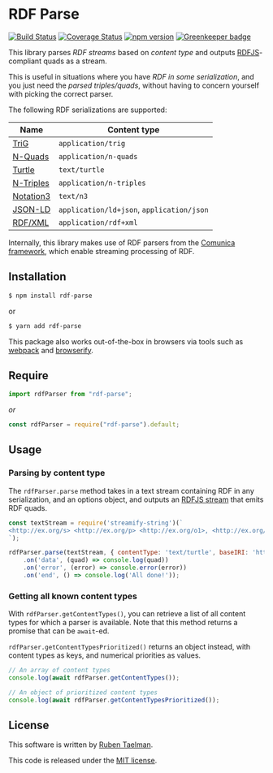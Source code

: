 # RDF Parse

[![Build Status](https://travis-ci.org/rubensworks/rdf-parse.js.svg?branch=master)](https://travis-ci.org/rubensworks/rdf-parse.js)
[![Coverage Status](https://coveralls.io/repos/github/rubensworks/rdf-parse.js/badge.svg?branch=master)](https://coveralls.io/github/rubensworks/rdf-parse.js?branch=master)
[![npm version](https://badge.fury.io/js/rdf-parse.svg)](https://www.npmjs.com/package/rdf-parse) [![Greenkeeper badge](https://badges.greenkeeper.io/rubensworks/rdf-parse.js.svg)](https://greenkeeper.io/)

This library parses _RDF streams_ based on _content type_
and outputs [RDFJS](http://rdf.js.org/)-compliant quads as a stream.

This is useful in situations where you have _RDF in some serialization_,
and you just need the _parsed triples/quads_,
without having to concern yourself with picking the correct parser.

The following RDF serializations are supported:

| **Name** | **Content type** |
| -------- | ---------------- |
| [TriG](https://www.w3.org/TR/trig/) | `application/trig` |
| [N-Quads](https://www.w3.org/TR/n-quads/) | `application/n-quads` |
| [Turtle](https://www.w3.org/TR/turtle/) | `text/turtle` |
| [N-Triples](https://www.w3.org/TR/n-triples/) | `application/n-triples` |
| [Notation3](https://www.w3.org/TeamSubmission/n3/) | `text/n3` |
| [JSON-LD](https://json-ld.org/) | `application/ld+json`, `application/json` |
| [RDF/XML](https://www.w3.org/TR/rdf-syntax-grammar/) | `application/rdf+xml` |

Internally, this library makes use of RDF parsers from the [Comunica framework](https://github.com/comunica/comunica),
which enable streaming processing of RDF.

## Installation

```bash
$ npm install rdf-parse
```

or

```bash
$ yarn add rdf-parse
```

This package also works out-of-the-box in browsers via tools such as [webpack](https://webpack.js.org/) and [browserify](http://browserify.org/).

## Require

```typescript
import rdfParser from "rdf-parse";
```

_or_

```javascript
const rdfParser = require("rdf-parse").default;
```

## Usage

### Parsing by content type

The `rdfParser.parse` method takes in a text stream containing RDF in any serialization,
and an options object, and outputs an [RDFJS stream](http://rdf.js.org/stream-spec/#stream-interface) that emits RDF quads.

```javascript
const textStream = require('streamify-string')(`
<http://ex.org/s> <http://ex.org/p> <http://ex.org/o1>, <http://ex.org/o2>.
`);

rdfParser.parse(textStream, { contentType: 'text/turtle', baseIRI: 'http://example.org' })
    .on('data', (quad) => console.log(quad))
    .on('error', (error) => console.error(error))
    .on('end', () => console.log('All done!'));
```

### Getting all known content types

With `rdfParser.getContentTypes()`, you can retrieve a list of all content types for which a parser is available.
Note that this method returns a promise that can be `await`-ed.

`rdfParser.getContentTypesPrioritized()` returns an object instead,
with content types as keys, and numerical priorities as values.

```javascript
// An array of content types
console.log(await rdfParser.getContentTypes());

// An object of prioritized content types
console.log(await rdfParser.getContentTypesPrioritized());
```

## License
This software is written by [Ruben Taelman](http://rubensworks.net/).

This code is released under the [MIT license](http://opensource.org/licenses/MIT).
